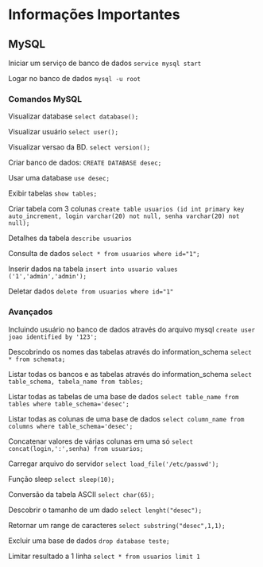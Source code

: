 # Informações Importantes

## MySQL

Iniciar um serviço de banco de dados
`service mysql start`

Logar no banco de dados
`mysql -u root`

### Comandos MySQL

Visualizar database
`select database();`

Visualizar usuário
`select user();`

Visualizar versao da BD.
`select version();`

Criar banco de dados:
`CREATE DATABASE desec;`

Usar uma database
`use desec;`

Exibir tabelas
`show tables;`

Criar tabela com 3 colunas
`create table usuarios (id int primary key auto_increment, login varchar(20) not null, senha varchar(20) not null);`

Detalhes da tabela
`describe usuarios`

Consulta de dados
`select * from usuarios where id="1";`

Inserir dados na tabela
`insert into usuario values ('1','admin','admin');`

Deletar dados
`delete from usuarios where id="1"`

### Avançados

Incluindo usuário no banco de dados através do arquivo mysql
`create user joao identified by '123';`

Descobrindo os nomes das tabelas através do information_schema
`select * from schemata;`

Listar todas os bancos e as tabelas através do information_schema
`select table_schema, tabela_name from tables;`

Listar todas as tabelas de uma base de dados
`select table_name from tables where table_schema='desec';`

Listar todas as colunas de uma base de dados
`select column_name from columns where table_schema='desec';`

Concatenar valores de várias colunas em uma só
`select concat(login,':',senha) from usuarios;`

Carregar arquivo do servidor
`select load_file('/etc/passwd');`

Função sleep
`select sleep(10);`

Conversão da tabela ASCII
`select char(65);`

Descobrir o tamanho de um dado
`select lenght("desec");`

Retornar um range de caracteres
`select substring("desec",1,1);`

Excluir uma base de dados
`drop database teste;`

Limitar resultado a 1 linha
`select * from usuarios limit 1`










